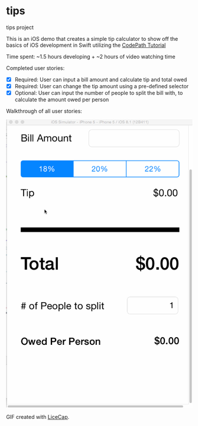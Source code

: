 # tips
tips project

This is an iOS demo that creates a simple tip calculator to show off the basics of iOS development in Swift utilizing the [CodePath Tutorial](https://vimeo.com/102084767) 

Time spent: ~1.5 hours developing + ~2 hours of video watching time

Completed user stories: 
* [x] Required: User can input a bill amount and calculate tip and total owed
* [x] Required: User can change the tip amount using a pre-defined selector
* [x] Optional: User can input the number of people to split the bill with, to calculate the amount owed per person

Walkthrough of all user stories: 

![Video Walkthrough](tips-user-stories-demo.gif)

GIF created with [LiceCap](http://www.cockos.com/licecap/).
